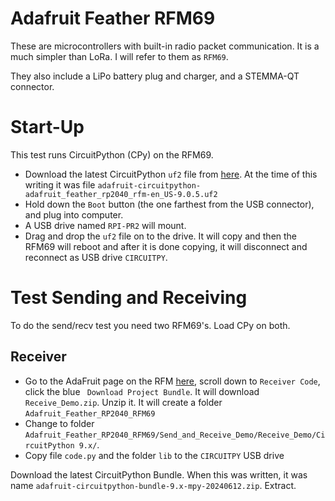 # Adafruit Feather RFM69 
These are microcontrollers with built-in radio packet communication. 
It is a much simpler than LoRa. I will refer to them as `RFM69`.

They also include a LiPo battery plug and charger, and a STEMMA-QT connector.

# Start-Up
This test runs CircuitPython (CPy) on the RFM69.
- Download the latest CircuitPython `uf2` file from [here](https://circuitpython.org/board/adafruit_feather_rp2040_rfm69/). At the time of  this writing it was file `adafruit-circuitpython-adafruit_feather_rp2040_rfm-en_US-9.0.5.uf2`
- Hold down the `Boot` button (the one farthest from the USB connector), and plug into computer.
- A USB drive named `RPI-PR2` will mount.
- Drag and drop the `uf2` file on to the drive. It will copy and then the RFM69 will reboot and after it is done copying, it will disconnect and reconnect as USB drive `CIRCUITPY`.

# Test Sending and Receiving
To do the send/recv test you need two RFM69's. Load CPy on both. 

## Receiver
- Go to the AdaFruit page on the RFM [here](https://learn.adafruit.com/feather-rp2040-rfm69/rfm69-radio-demo), scroll down to `Receiver Code`, click the blue `	Download Project Bundle`. It will download `Receive_Demo.zip`. Unzip it. It will create a folder `Adafruit_Feather_RP2040_RFM69`
- Change to folder `Adafruit_Feather_RP2040_RFM69/Send_and_Receive_Demo/Receive_Demo/CircuitPython 9.x/`.
- Copy file `code.py` and the folder `lib` to the `CIRCUITPY` USB drive

Download the latest CircuitPython Bundle. When this was written, it was name `adafruit-circuitpython-bundle-9.x-mpy-20240612.zip`. Extract. 